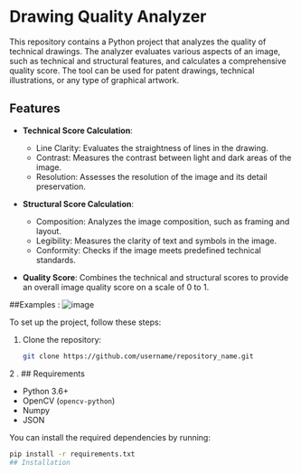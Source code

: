 # Drawing Quality Analyzer

This repository contains a Python project that analyzes the quality of technical drawings. The analyzer evaluates various aspects of an image, such as technical and structural features, and calculates a comprehensive quality score. The tool can be used for patent drawings, technical illustrations, or any type of graphical artwork.

## Features

- **Technical Score Calculation**:
  - Line Clarity: Evaluates the straightness of lines in the drawing.
  - Contrast: Measures the contrast between light and dark areas of the image.
  - Resolution: Assesses the resolution of the image and its detail preservation.

- **Structural Score Calculation**:
  - Composition: Analyzes the image composition, such as framing and layout.
  - Legibility: Measures the clarity of text and symbols in the image.
  - Conformity: Checks if the image meets predefined technical standards.

- **Quality Score**: Combines the technical and structural scores to provide an overall image quality score on a scale of 0 to 1.

##Examples : 
![image](https://github.com/user-attachments/assets/61e48e06-58eb-459c-8004-fdadb157b631)



To set up the project, follow these steps:

1. Clone the repository:
   ```bash
   git clone https://github.com/username/repository_name.git

2 . ## Requirements

- Python 3.6+
- OpenCV (`opencv-python`)
- Numpy
- JSON

You can install the required dependencies by running:

```bash
pip install -r requirements.txt
## Installation



